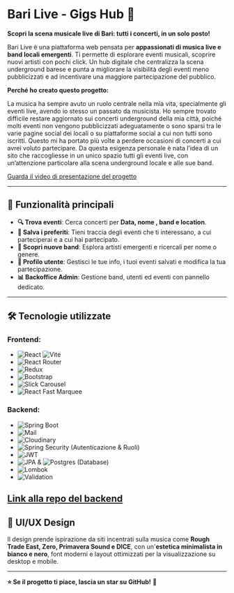 # Bari Live - Gigs Hub 🎸

**Scopri la scena musicale live di Bari: tutti i concerti, in un solo posto!**

Bari Live è una piattaforma web pensata per **appassionati di musica live e band locali emergenti**. Ti permette di esplorare eventi musicali, scoprire nuovi artisti  con pochi click. Un hub digitale che centralizza la scena underground barese e punta a migliorare la visibilità degli eventi meno pubblicizzati e ad incentivare una maggiore partecipazione del pubblico.

**Perché ho creato questo progetto:**

La musica ha sempre avuto un ruolo centrale nella mia vita, specialmente gli eventi live, avendo io stesso un passato da musicista. Ho sempre trovato difficile restare aggiornato sui concerti underground della mia città, poiché molti eventi non vengono pubblicizzati adeguatamente o sono sparsi tra le varie pagine social dei locali o su piattaforme social a cui non tutti sono iscritti. Questo mi ha portato più volte a perdere occasioni di concerti a cui avrei voluto partecipare.
Da questa esigenza personale è nata l’idea di un sito che raccogliesse in un unico spazio tutti gli eventi live, con un’attenzione particolare alla scena underground locale e alle sue band.

[Guarda il video di presentazione del progetto](https://youtu.be/v2Nqrr85uEQ?si=iVdDk4Uzz4IHWyT3)

---

## 🚀 Funzionalità principali
- **🔍 Trova eventi**: Cerca concerti per **Data, nome , band e location**.
- **📌 Salva i preferiti**: Tieni traccia degli eventi che ti interessano, a cui parteciperai e a cui hai partecipato.
- **🎤 Scopri nuove band**: Esplora artisti emergenti e ricercali per nome o genere.
- **👥 Profilo utente**: Gestisci le tue info, i tuoi eventi salvati e modifica la tua partecipazione.
- **📊 Backoffice Admin**: Gestione band, utenti ed eventi con pannello dedicato.

---

## 🛠️ Tecnologie utilizzate
### **Frontend:**
- ![React](https://img.shields.io/badge/react-%2320232a.svg?style=for-the-badge&logo=react&logoColor=%2361DAFB) ![Vite](https://img.shields.io/badge/vite-%23646CFF.svg?style=for-the-badge&logo=vite&logoColor=white)
- ![React Router](https://img.shields.io/badge/React_Router-CA4245?style=for-the-badge&logo=react-router&logoColor=white)
- ![Redux](https://img.shields.io/badge/redux-%23593d88.svg?style=for-the-badge&logo=redux&logoColor=white)
- ![Bootstrap](https://img.shields.io/badge/bootstrap-%238511FA.svg?style=for-the-badge&logo=bootstrap&logoColor=white)
- ![Slick Carousel](https://img.shields.io/badge/React_Slick_Carousel-FF5E00?style=for-the-badge)
- ![React Fast Marquee](https://img.shields.io/badge/React_Fast_Marquee-1DA1F2?style=for-the-badge)

### **Backend:**
- ![Spring Boot](https://img.shields.io/badge/Spring_Boot-6DB33F?style=for-the-badge&logo=spring-boot&logoColor=white)
- ![Mail](https://img.shields.io/badge/Spring_Boot_Mail-007396?style=for-the-badge)
- ![Cloudinary](https://img.shields.io/badge/Cloudinary-3448C5?style=for-the-badge&logo=cloudinary&logoColor=white)
- ![Spring Security](https://img.shields.io/badge/Spring_Security-6DB33F?style=for-the-badge&logo=spring-security&logoColor=white) (Autenticazione & Ruoli)
- ![JWT](https://img.shields.io/badge/JSON_Web_Token-000000?style=for-the-badge&logo=jsonwebtokens&logoColor=white)
- ![JPA](https://img.shields.io/badge/Spring_Data_JPA-007396?style=for-the-badge) & ![Postgres](https://img.shields.io/badge/postgres-%23316192.svg?style=for-the-badge&logo=postgresql&logoColor=white) (Database)
- ![Lombok](https://img.shields.io/badge/Lombok-A61F20?style=for-the-badge&logo=lombok&logoColor=white)
- ![Validation](https://img.shields.io/badge/Javax_Validation-ffb300?style=for-the-badge)

[Link alla repo del backend](https://github.com/EdoardoTunzi/Capstone-BLGH-BE)
---

## 🎨 UI/UX Design
Il design prende ispirazione da siti incentrati sulla musica come **Rough Trade East, Zero, Primavera Sound  e DICE**, con un'**estetica minimalista in bianco e nero**, font moderni e layout ottimizzati per la visualizzazione su desktop e mobile.

---

**⭐ Se il progetto ti piace, lascia un star su GitHub!** 🚀
